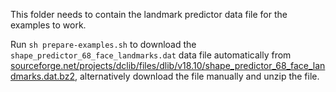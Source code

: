 This folder needs to contain the landmark predictor data file for the examples to work.

Run `sh prepare-examples.sh` to download the `shape_predictor_68_face_landmarks.dat` data file automatically from [sourceforge.net/projects/dclib/files/dlib/v18.10/shape_predictor_68_face_landmarks.dat.bz2](https://sourceforge.net/projects/dclib/files/dlib/v18.10/shape_predictor_68_face_landmarks.dat.bz2), alternatively download the file manually and unzip the file. 
